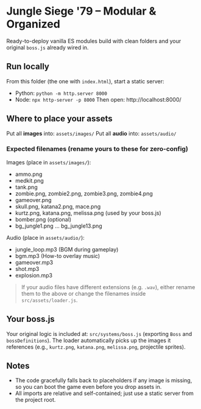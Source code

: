 # Jungle Siege '79 – Modular & Organized

Ready-to-deploy vanilla ES modules build with clean folders and your original `boss.js` already wired in.

## Run locally
From this folder (the one with `index.html`), start a static server:
- Python: `python -m http.server 8000`
- Node: `npx http-server -p 8000`
Then open: http://localhost:8000/

## Where to place your assets
Put all **images** into: `assets/images/`
Put all **audio** into:  `assets/audio/`

### Expected filenames (rename yours to these for zero-config)
Images (place in `assets/images/`):
- ammo.png
- medkit.png
- tank.png
- zombie.png, zombie2.png, zombie3.png, zombie4.png
- gameover.png
- skull.png, katana2.png, mace.png
- kurtz.png, katana.png, melissa.png  (used by your boss.js)
- bomber.png (optional)
- bg_jungle1.png … bg_jungle13.png

Audio (place in `assets/audio/`):
- jungle_loop.mp3  (BGM during gameplay)
- bgm.mp3          (How-to overlay music)
- gameover.mp3
- shot.mp3
- explosion.mp3

> If your audio files have different extensions (e.g. `.wav`), either rename them to the above or change the filenames inside `src/assets/loader.js`.

## Your boss.js
Your original logic is included at: `src/systems/boss.js` (exporting `Boss` and `bossDefinitions`). The loader automatically picks up the images it references (e.g., `kurtz.png`, `katana.png`, `melissa.png`, projectile sprites).

## Notes
- The code gracefully falls back to placeholders if any image is missing, so you can boot the game even before you drop assets in.
- All imports are relative and self-contained; just use a static server from the project root.
